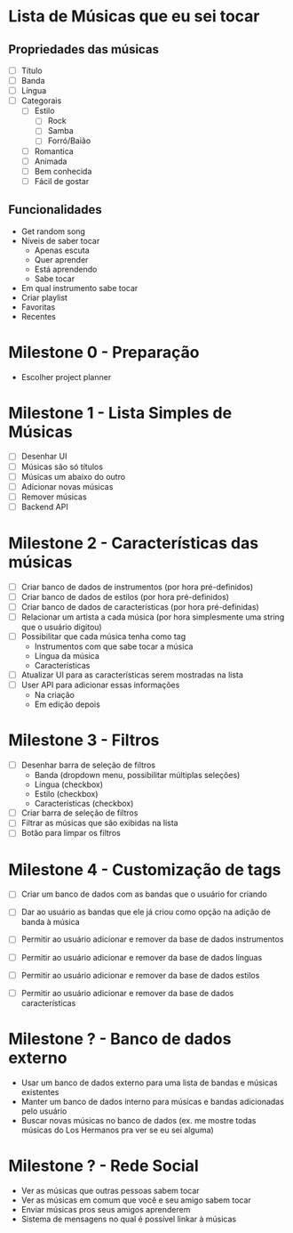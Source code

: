 Lista de Músicas que eu sei tocar
=================================

## Propriedades das músicas
- [ ] Título
- [ ] Banda
- [ ] Língua
- [ ] Categorais
	+ [ ] Estilo
		* [ ] Rock
		* [ ] Samba
		* [ ] Forró/Baião
	+ [ ] Romantica
	+ [ ] Animada
	+ [ ] Bem conhecida
	+ [ ] Fácil de gostar

## Funcionalidades
- Get random song
- Níveis de saber tocar
	+ Apenas escuta
	+ Quer aprender
	+ Está aprendendo
	+ Sabe tocar
- Em qual instrumento sabe tocar
- Criar playlist
- Favoritas
- Recentes





# Milestone 0 - Preparação
- Escolher project planner

# Milestone 1 - Lista Simples de Músicas
- [ ] Desenhar UI
- [ ] Músicas são só títulos
- [ ] Músicas um abaixo do outro
- [ ] Adicionar novas músicas
- [ ] Remover músicas
- [ ] Backend API

# Milestone 2 - Características das músicas
- [ ] Criar banco de dados de instrumentos (por hora pré-definidos)
- [ ] Criar banco de dados de estilos (por hora pré-definidos)
- [ ] Criar banco de dados de características (por hora pré-definidas)
- [ ] Relacionar um artista a cada música (por hora simplesmente uma string que o usuário digitou)
- [ ] Possibilitar que cada música tenha como tag
	+ Instrumentos com que sabe tocar a música
	+ Língua da música
	+ Características
- [ ] Atualizar UI para as características serem mostradas na lista
- [ ] User API para adicionar essas informações
	+ Na criação
	+ Em edição depois

# Milestone 3 - Filtros
- [ ] Desenhar barra de seleção de filtros
	+ Banda (dropdown menu, possibilitar múltiplas seleções)
	+ Língua (checkbox)
	+ Estilo (checkbox)
	+ Características (checkbox)
- [ ] Criar barra de seleção de filtros
- [ ] Filtrar as músicas que são exibidas na lista
- [ ] Botão para limpar os filtros

# Milestone 4 - Customização de tags
- [ ] Criar um banco de dados com as bandas que o usuário for criando
- [ ] Dar ao usuário as bandas que ele já criou como opção na adição de banda à música
- [ ] Permitir ao usuário adicionar e remover da base de dados instrumentos
- [ ] Permitir ao usuário adicionar e remover da base de dados línguas
- [ ] Permitir ao usuário adicionar e remover da base de dados estilos
- [ ] Permitir ao usuário adicionar e remover da base de dados características



# Milestone ? - Banco de dados externo
- Usar um banco de dados externo para uma lista de bandas e músicas existentes
- Manter um banco de dados interno para músicas e bandas adicionadas pelo usuário
- Buscar novas músicas no banco de dados (ex. me mostre todas músicas do Los Hermanos pra ver se eu sei alguma)

# Milestone ? - Rede Social
- Ver as músicas que outras pessoas sabem tocar
- Ver as músicas em comum que você e seu amigo sabem tocar
- Enviar músicas pros seus amigos aprenderem
- Sistema de mensagens no qual é possível linkar à músicas
